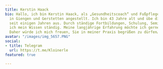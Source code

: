 ```yaml
---
title: Kerstin Haack
bio: Hallo, ich bin Kerstin Haack, als „Gesundheitscoach“ und Fußpflegerin im Gesundheitshaus
  in Giengen und Gerstetten angestellt. Ich bin 43 Jahre alt und übe diesen Beruf
  seit einigen Jahren aus. Durch ständige Fortbildungen, Schulung, Seminare erweitere
  ich mein Wissen ständig. Meine langjährige Erfahrung möchte ich gerne weitergeben.
  Daher würde ich mich freuen, Sie in meiner Praxis begrüßen zu dürfen….
avatar: "/images/img_5657.PNG"
social:
- title: Telegram
  url: https://t.me/Kloinerle
featured: true

---
```

